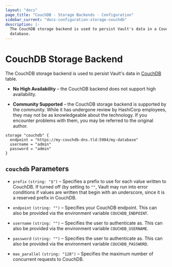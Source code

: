 ```yaml
---
layout: "docs"
page_title: "CouchDB - Storage Backends - Configuration"
sidebar_current: "docs-configuration-storage-couchdb"
description: |-
  The CouchDB storage backend is used to persist Vault's data in a CouchDB
  database.
---
```


# CouchDB Storage Backend

The CouchDB storage backend is used to persist Vault's data in
[CouchDB][couchdb] table.

- **No High Availability** – the CouchDB backend does not support high
  availability.

- **Community Supported** – the CouchDB storage backend is supported by the
  community. While it has undergone review by HashiCorp employees, they may not
  be as knowledgeable about the technology. If you encounter problems with them,
  you may be referred to the original author.

```hcl
storage "couchdb" {
  endpoint = "https://my-couchdb-dns.tld:5984/my-database"
  username = "admin"
  password = "admin"
}
```

## `couchdb` Parameters

- `prefix` `(string: "$")` – Specifies a prefix to use for each value written
  to CouchDB. If turned off (by setting to `""`, Vault may run into error
  conditions if values are written that begin with an underscore, since it is a
  reserved prefix in CouchDB.

- `endpoint` `(string: "")` – Specifies your CouchDB endpoint. This can also be
  provided via the environment variable `COUCHDB_ENDPOINT`.

- `username` `(string: "")` – Specifies the user to authenticate as. This can
  also be provided via the environment variable `COUCHDB_USERNAME`.

- `password` `(string: "")` – Specifies the user to authenticate as. This can
  also be provided via the environment variable `COUCHDB_PASSWORD`.

- `max_parallel` `(string: "128")` – Specifies the maximum number of concurrent
  requests to CouchDB.

[couchdb]: http://couchdb.apache.org/
